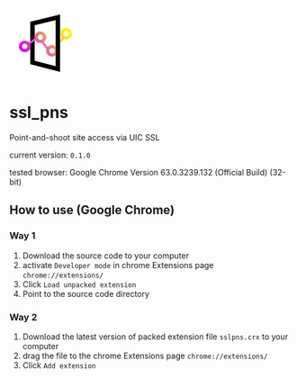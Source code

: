 ![](img/icon128.png)

# ssl_pns

Point-and-shoot site access via UIC SSL

current version: `0.1.0`

tested browser: Google Chrome Version 63.0.3239.132 (Official Build) (32-bit)



## How to use (Google Chrome)

### Way 1

1. Download the source code to your computer
2. activate `Developer mode` in chrome Extensions page `chrome://extensions/`
3. Click `Load unpacked extension`
4. Point to the source code directory



### Way 2

1. Download the latest version of packed extension file `sslpns.crx` to your computer
2. drag the file to the chrome Extensions page `chrome://extensions/`
3. Click `Add extension`